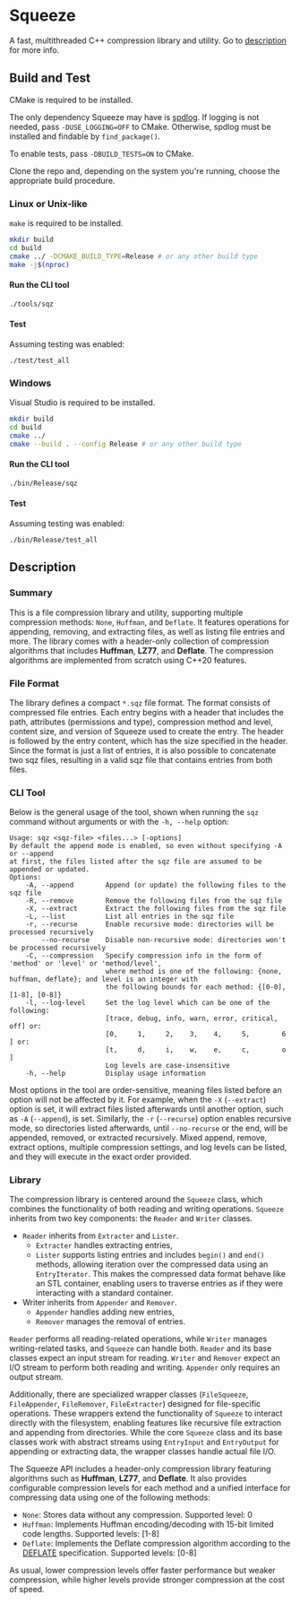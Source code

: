 # Squeeze

A fast, multithreaded C++ compression library and utility. Go to [description](#description) for more info.

## Build and Test

CMake is required to be installed.

The only dependency Squeeze may have is [spdlog](https://github.com/gabime/spdlog). If logging is not needed, pass `-DUSE_LOGGING=OFF` to CMake. Otherwise, spdlog must be installed and findable by `find_package()`.

To enable tests, pass `-DBUILD_TESTS=ON` to CMake.

Clone the repo and, depending on the system you're running, choose the appropriate build procedure.
### Linux or Unix-like
`make` is required to be installed.
```sh
mkdir build
cd build
cmake ../ -DCMAKE_BUILD_TYPE=Release # or any other build type
make -j$(nproc)
```
#### Run the CLI tool
```sh
./tools/sqz
```
#### Test
Assuming testing was enabled:
```
./test/test_all
```

### Windows
Visual Studio is required to be installed.
```sh
mkdir build
cd build
cmake ../
cmake --build . --config Release # or any other build type
```
#### Run the CLI tool
```sh
./bin/Release/sqz
```
#### Test
Assuming testing was enabled:
```
./bin/Release/test_all
```

## Description

### Summary

This is a file compression library and utility, supporting multiple compression methods: `None`, `Huffman`, and `Deflate`. It features operations for appending, removing, and extracting files, as well as listing file entries and more. The library comes with a header-only collection of compression algorithms that includes __Huffman__, __LZ77__, and __Deflate__. The compression algorithms are implemented from scratch using C++20 features.

### File Format

The library defines a compact `*.sqz` file format. The format consists of compressed file entries. Each entry begins with a header that includes the path, attributes (permissions and type), compression method and level, content size, and version of Squeeze used to create the entry. The header is followed by the entry content, which has the size specified in the header. Since the format is just a list of entries, it is also possible to concatenate two sqz files, resulting in a valid sqz file that contains entries from both files.

### CLI Tool

Below is the general usage of the tool, shown when running the `sqz` command without arguments or with the `-h, --help` option:
```
Usage: sqz <sqz-file> <files...> [-options]
By default the append mode is enabled, so even without specifying -A or --append
at first, the files listed after the sqz file are assumed to be appended or updated.
Options:
    -A, --append        Append (or update) the following files to the sqz file
    -R, --remove        Remove the following files from the sqz file
    -X, --extract       Extract the following files from the sqz file
    -L, --list          List all entries in the sqz file
    -r, --recurse       Enable recursive mode: directories will be processed recursively
        --no-recurse    Disable non-recursive mode: directories won't be processed recursively
    -C, --compression   Specify compression info in the form of 'method' or 'level' or 'method/level',
                        where method is one of the following: {none, huffman, deflate}; and level is an integer with
                        the following bounds for each method: {[0-0], [1-8], [0-8]}
    -l, --log-level     Set the log level which can be one of the following:
                        [trace, debug, info, warn, error, critical, off] or:
                        [0,     1,     2,    3,    4,     5,        6  ] or:
                        [t,     d,     i,    w,    e,     c,        o  ]
                        Log levels are case-insensitive
    -h, --help          Display usage information
```

Most options in the tool are order-sensitive, meaning files listed before an option will not be affected by it. For example, when the `-X` (`--extract`) option is set, it will extract files listed afterwards until another option, such as `-A` (`--append`), is set. Similarly, the `-r` (`--recurse`) option enables recursive mode, so directories listed afterwards, until `--no-recurse` or the end, will be appended, removed, or extracted recursively. Mixed append, remove, extract options, multiple compression settings, and log levels can be listed, and they will execute in the exact order provided.

### Library

The compression library is centered around the `Squeeze` class, which combines the functionality of both reading and writing operations. `Squeeze` inherits from two key components: the `Reader` and `Writer` classes.

* `Reader` inherits from `Extracter` and `Lister`.
    * `Extracter` handles extracting entries,
    * `Lister` supports listing entries and includes `begin()` and `end()` methods, allowing iteration over the compressed data using an `EntryIterator`. This makes the compressed data format behave like an STL container, enabling users to traverse entries as if they were interacting with a standard container.
* Writer inherits from `Appender` and `Remover`.
    * `Appender` handles adding new entries,
    * `Remover` manages the removal of entries.

`Reader` performs all reading-related operations, while `Writer` manages writing-related tasks, and `Squeeze` can handle both. `Reader` and its base classes expect an input stream for reading. `Writer` and `Remover` expect an I/O stream to perform both reading and writing. `Appender` only requires an output stream.

Additionally, there are specialized wrapper classes (`FileSqueeze`, `FileAppender`, `FileRemover`, `FileExtracter`) designed for file-specific operations. These wrappers extend the functionality of `Squeeze` to interact directly with the filesystem, enabling features like recursive file extraction and appending from directories. While the core `Squeeze` class and its base classes work with abstract streams using `EntryInput` and `EntryOutput` for appending or extracting data, the wrapper classes handle actual file I/O.

The Squeeze API includes a header-only compression library featuring algorithms such as __Huffman__, __LZ77__, and __Deflate__. It also provides configurable compression levels for each method and a unified interface for compressing data using one of the following methods:

* `None`: Stores data without any compression. Supported level: 0
* `Huffman`: Implements Huffman encoding/decoding with 15-bit limited code lengths. Supported levels: [1-8]
* `Deflate`: Implements the Deflate compression algorithm according to the [DEFLATE](https://datatracker.ietf.org/doc/html/rfc1951) specification. Supported levels: [0-8]

As usual, lower compression levels offer faster performance but weaker compression, while higher levels provide stronger compression at the cost of speed.

